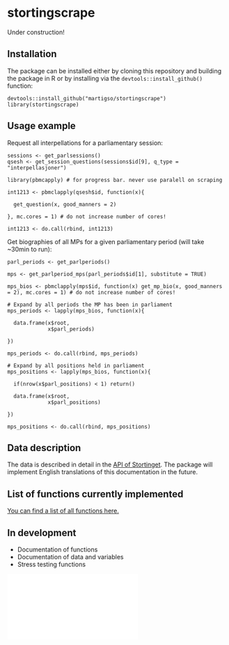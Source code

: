 # stortingscrape

Under construction!


## Installation

The package can be installed either by cloning this repository and building the package in R or
by installing via the `devtools::install_github()` function:

```
devtools::install_github("martigso/stortingscrape")
library(stortingscrape)
```

## Usage example

Request all interpellations for a parliamentary session:

```
sessions <- get_parlsessions()
qsesh <- get_session_questions(sessions$id[9], q_type = "interpellasjoner")

library(pbmcapply) # for progress bar. never use paralell on scraping

int1213 <- pbmclapply(qsesh$id, function(x){

  get_question(x, good_manners = 2)

}, mc.cores = 1) # do not increase number of cores!

int1213 <- do.call(rbind, int1213)
```

Get biographies of all MPs for a given parliamentary period (will take ~30min to run):

```
parl_periods <- get_parlperiods()

mps <- get_parlperiod_mps(parl_periods$id[1], substitute = TRUE)

mps_bios <- pbmclapply(mps$id, function(x) get_mp_bio(x, good_manners = 2), mc.cores = 1) # do not increase number of cores!

# Expand by all periods the MP has been in parliament
mps_periods <- lapply(mps_bios, function(x){
  
  data.frame(x$root,
             x$parl_periods)

})

mps_periods <- do.call(rbind, mps_periods)

# Expand by all positions held in parliament
mps_positions <- lapply(mps_bios, function(x){
  
  if(nrow(x$parl_positions) < 1) return()
  
  data.frame(x$root,
             x$parl_positions)
  
})

mps_positions <- do.call(rbind, mps_positions)

```
## Data description

The data is described in detail in the [API of Stortinget](https://data.stortinget.no/dokumentasjon-og-hjelp/). The package will implement English translations of this documentation in the future.

## List of functions currently implemented 

[You can find a list of all functions here.](https://martigso.github.io/stortingscrape/functions.html)

## In development

- Documentation of functions
- Documentation of data and variables
- Stress testing functions

![](./functions.html)
